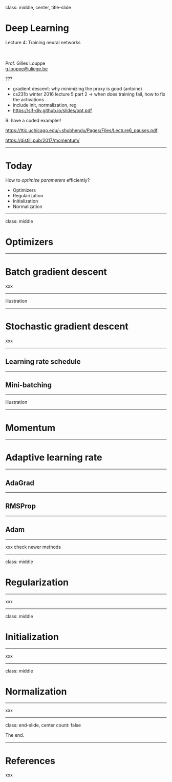 class: middle, center, title-slide

# Deep Learning

Lecture 4: Training neural networks

<br><br>
Prof. Gilles Louppe<br>
[g.louppe@uliege.be](g.louppe@uliege.be)

???

- gradient descent: why minimizing the proxy is good (antoine)
- cs231b winter 2016 lecture 5 part 2 -> when does training fail, how to fix the activations
- include init, normalization, reg
- https://sif-dlv.github.io/slides/opt.pdf

R: have a coded example!!

https://ttic.uchicago.edu/~shubhendu/Pages/Files/Lecture6_pauses.pdf

https://distill.pub/2017/momentum/

---

# Today

How to *optimize parameters* efficiently?

- Optimizers
- Regularization
- Initialization
- Normalization

---

class: middle

# Optimizers

---

# Batch gradient descent

xxx

---

illustration

---

# Stochastic gradient descent

xxx

---

## Learning rate schedule

---

## Mini-batching

---

illustration

---

# Momentum

---

# Adaptive learning rate

---

## AdaGrad

---

## RMSProp

---

## Adam

---

xxx check newer methods

---

class: middle

# Regularization

---

xxx

---

class: middle

# Initialization

---

xxx

---

class: middle

# Normalization

---

xxx

---

class: end-slide, center
count: false

The end.

---

# References

xxx
